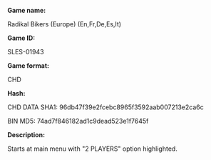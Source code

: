 ﻿**Game name:**

Radikal Bikers (Europe) (En,Fr,De,Es,It)

**Game ID:**

SLES-01943

**Game format:**

CHD

**Hash:**

CHD DATA SHA1: 96db47f39e2fcebc8965f3592aab007213e2ca6c

BIN MD5: 74ad7f846182ad1c9dead523e1f7645f

**Description:**

Starts at main menu with "2 PLAYERS" option highlighted.